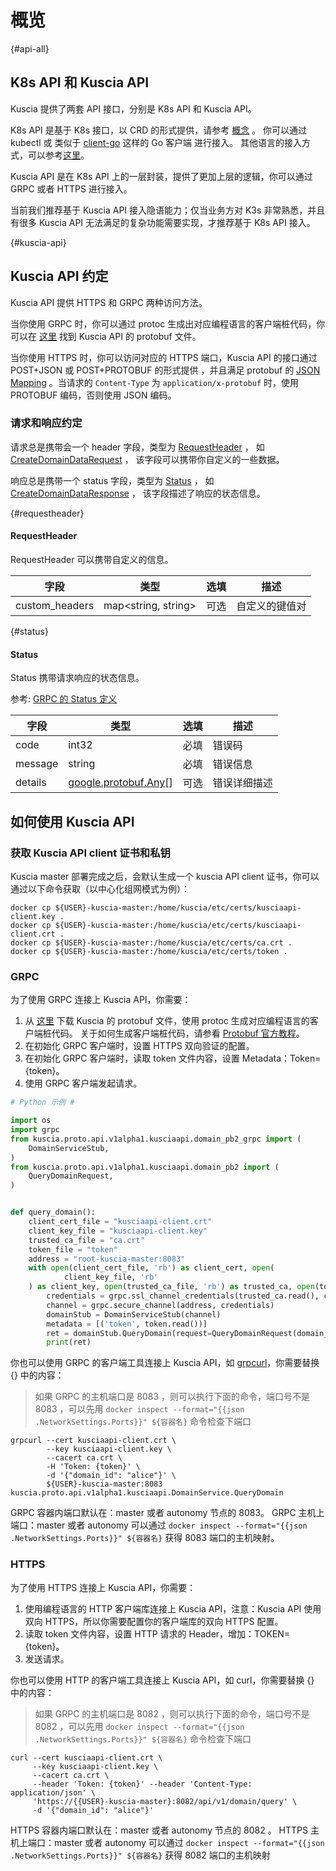 # 概览

{#api-all}

## K8s API 和 Kuscia API

Kuscia 提供了两套 API 接口，分别是 K8s API 和 Kuscia API。

K8s API 是基于 K8s 接口，以 CRD 的形式提供，请参考 [概念](../concepts/index) 。
你可以通过 kubectl 或 类似于 [client-go](https://github.com/kubernetes/client-go) 这样的 Go 客户端 进行接入。
其他语言的接入方式，可以参考[这里](https://kubernetes.io/docs/reference/using-api/client-libraries/)。

Kuscia API 是在 K8s API 上的一层封装，提供了更加上层的逻辑，你可以通过 GRPC 或者 HTTPS 进行接入。

当前我们推荐基于 Kuscia API 接入隐语能力；仅当业务方对 K3s 非常熟悉，并且有很多 Kuscia API 无法满足的复杂功能需要实现，才推荐基于
K8s API 接入。

{#kuscia-api}

## Kuscia API 约定

Kuscia API 提供 HTTPS 和 GRPC 两种访问方法。

当你使用 GRPC 时，你可以通过 protoc 生成出对应编程语言的客户端桩代码，你可以在
[这里](https://github.com/secretflow/kuscia/tree/main/proto/api/v1alpha1/kusciaapi)
找到 Kuscia API 的 protobuf 文件。

当你使用 HTTPS 时，你可以访问对应的 HTTPS 端口，Kuscia API 的接口通过 POST+JSON 或 POST+PROTOBUF 的形式提供 ，并且满足
protobuf
的 [JSON Mapping](https://protobuf.dev/programming-guides/proto3/#json) 。当请求的 `Content-Type`
为 `application/x-protobuf` 时，使用 PROTOBUF 编码，否则使用 JSON 编码。

### 请求和响应约定

请求总是携带会一个 header 字段，类型为 [RequestHeader](#requestheader) ，
如 [CreateDomainDataRequest](domaindata_cn.md#请求createdomaindatarequest) ， 该字段可以携带你自定义的一些数据。

响应总是携带一个 status 字段，类型为 [Status](#status) ，
如 [CreateDomainDataResponse](domaindata_cn.md#响应createdomaindataresponse) ， 该字段描述了响应的状态信息。

{#requestheader}

#### RequestHeader

RequestHeader 可以携带自定义的信息。

| 字段             | 类型                  | 选填 | 描述      |
|----------------|---------------------|----|---------|
| custom_headers | map<string, string> | 可选 | 自定义的键值对 |

{#status}

#### Status

Status 携带请求响应的状态信息。

参考: [GRPC 的 Status 定义](https://github.com/grpc/grpc/blob/master/src/proto/grpc/status/status.proto)

| 字段      | 类型                                                                            | 选填 | 描述     |
|---------|-------------------------------------------------------------------------------|----|--------|
| code    | int32                                                                         | 必填 | 错误码    |
| message | string                                                                        | 必填 | 错误信息   |
| details | [google.protobuf.Any](https://protobuf.dev/programming-guides/proto3/#json)[] | 可选 | 错误详细描述 |

## 如何使用 Kuscia API

### 获取 Kuscia API client 证书和私钥

Kuscia master 部署完成之后，会默认生成一个 kuscia API client 证书，你可以通过以下命令获取（以中心化组网模式为例）：

```shell
docker cp ${USER}-kuscia-master:/home/kuscia/etc/certs/kusciaapi-client.key .
docker cp ${USER}-kuscia-master:/home/kuscia/etc/certs/kusciaapi-client.crt .
docker cp ${USER}-kuscia-master:/home/kuscia/etc/certs/ca.crt .
docker cp ${USER}-kuscia-master:/home/kuscia/etc/certs/token .
```

### GRPC

为了使用 GRPC 连接上 Kuscia API，你需要：

1. 从 [这里](https://github.com/secretflow/kuscia/tree/main/proto/api/v1alpha1/kusciaapi) 下载 Kuscia 的 protobuf 文件，使用
   protoc
   生成对应编程语言的客户端桩代码。
   关于如何生成客户端桩代码，请参看 [Protobuf 官方教程](https://protobuf.dev/getting-started/)。
2. 在初始化 GRPC 客户端时，设置 HTTPS 双向验证的配置。
3. 在初始化 GRPC 客户端时，读取 token 文件内容，设置 Metadata：Token={token}。
4. 使用 GRPC 客户端发起请求。

```python
# Python 示例 #

import os
import grpc
from kuscia.proto.api.v1alpha1.kusciaapi.domain_pb2_grpc import (
    DomainServiceStub,
)
from kuscia.proto.api.v1alpha1.kusciaapi.domain_pb2 import (
    QueryDomainRequest,
)


def query_domain():
    client_cert_file = "kusciaapi-client.crt"
    client_key_file = "kusciaapi-client.key"
    trusted_ca_file = "ca.crt"
    token_file = "token"
    address = "root-kuscia-master:8083"
    with open(client_cert_file, 'rb') as client_cert, open(
            client_key_file, 'rb'
    ) as client_key, open(trusted_ca_file, 'rb') as trusted_ca, open(token_file, 'rb') as token:
        credentials = grpc.ssl_channel_credentials(trusted_ca.read(), client_key.read(), client_cert.read())
        channel = grpc.secure_channel(address, credentials)
        domainStub = DomainServiceStub(channel)
        metadata = [('token', token.read())]
        ret = domainStub.QueryDomain(request=QueryDomainRequest(domain_id="alice"), metadata=metadata)
        print(ret)
```

你也可以使用 GRPC 的客户端工具连接上 Kuscia API，如 [grpcurl](https://github.com/fullstorydev/grpcurl/releases)，你需要替换 {} 中的内容：
> 如果 GRPC 的主机端口是 8083 ，则可以执行下面的命令，端口号不是 8083 ，可以先用 `docker inspect --format="{{json .NetworkSettings.Ports}}" ${容器名}` 命令检查下端口
```shell
grpcurl --cert kusciaapi-client.crt \
        --key kusciaapi-client.key \
        --cacert ca.crt \
        -H 'Token: {token}' \
        -d '{"domain_id": "alice"}' \
        ${USER}-kuscia-master:8083 kuscia.proto.api.v1alpha1.kusciaapi.DomainService.QueryDomain
```

GRPC 容器内端口默认在：master 或者 autonomy 节点的 8083。
GRPC 主机上端口：master 或者 autonomy 可以通过 `docker inspect --format="{{json .NetworkSettings.Ports}}" ${容器名}` 获得 8083 端口的主机映射。

### HTTPS

为了使用 HTTPS 连接上 Kuscia API，你需要：

1. 使用编程语言的 HTTP 客户端库连接上 Kuscia API，注意：Kuscia API 使用 双向 HTTPS，所以你需要配置你的客户端库的双向 HTTPS
   配置。
2. 读取 token 文件内容，设置 HTTP 请求的 Header，增加：TOKEN={token}。
3. 发送请求。

你也可以使用 HTTP 的客户端工具连接上 Kuscia API，如 curl，你需要替换 {} 中的内容：
> 如果 GRPC 的主机端口是 8082 ，则可以执行下面的命令，端口号不是 8082 ，可以先用 `docker inspect --format="{{json .NetworkSettings.Ports}}" ${容器名}` 命令检查下端口
```shell
curl --cert kusciaapi-client.crt \
     --key kusciaapi-client.key \
     --cacert ca.crt \
     --header 'Token: {token}' --header 'Content-Type: application/json' \
     'https://{{USER}-kuscia-master}:8082/api/v1/domain/query' \
     -d '{"domain_id": "alice"}'
```

HTTPS 容器内端口默认在：master 或者 autonomy 节点的 8082 。
HTTPS 主机上端口：master 或者 autonomy 可以通过 `docker inspect --format="{{json .NetworkSettings.Ports}}" ${容器名}` 获得 8082 端口的主机映射
